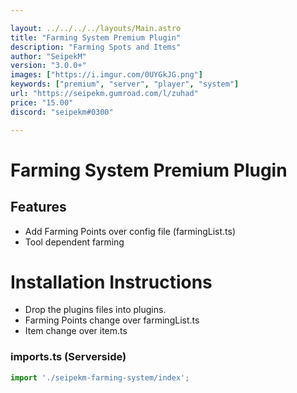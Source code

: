 ```yaml
---

layout: ../../../../layouts/Main.astro
title: "Farming System Premium Plugin"
description: "Farming Spots and Items"
author: "SeipekM"
version: "3.0.0+"
images: ["https://i.imgur.com/0UYGkJG.png"]
keywords: ["premium", "server", "player", "system"]
url: "https://seipekm.gumroad.com/l/zuhad"
price: "15.00"
discord: "seipekm#0300"

---
```


# Farming System Premium Plugin

## Features
- Add Farming Points over config file (farmingList.ts)
- Tool dependent farming

# Installation Instructions

- Drop the plugins files into plugins.
- Farming Points change over farmingList.ts
- Item change over item.ts

### imports.ts (Serverside)
```ts
import './seipekm-farming-system/index';
```